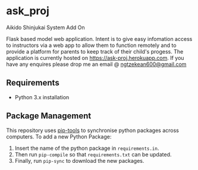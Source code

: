 # ask_proj
Aikido Shinjukai System Add On

Flask based model web application. Intent is to give easy infomation access to instructors via a web app to allow them to function remotely and 
to provide a platform for parents to keep track of their child's progess. The application is currently hosted on https://ask-proj.herokuapp.com.
If you have any enquires please drop me an email @ ngtzekean600@gmail.com

Requirements
-------------------
- Python 3.x installation

Package Management
-------------------
This repository uses [pip-tools](https://github.com/jazzband/pip-tools) to synchronise python packages across computers. To add a new Python Package:

1. Insert the name of the python package in ``requirements.in``.
2. Then run `pip-compile` so that ``requirements.txt`` can be updated.
3. Finally, run `pip-sync` to download the new packages.
